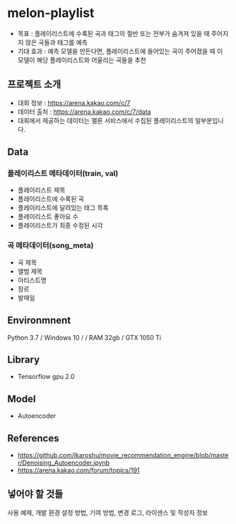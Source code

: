 # melon-playlist
* 목표 : 플레이리스트에 수록된 곡과 태그의 절반 또는 전부가 숨겨져 있을 때 주어지지 않은 곡들과 태그를 예측
* 기대 효과 : 예측 모델을 만든다면, 플레이리스트에 들어있는 곡이 주어졌을 때 이 모델이 해당 플레이리스트와 어울리는 곡들을 추천

## 프로젝트 소개
* 대회 정보 : https://arena.kakao.com/c/7
* 데이터 출처 : https://arena.kakao.com/c/7/data
* 대회에서 제공하는 데이터는 멜론 서비스에서 수집된 플레이리스트의 일부분입니다.

## Data
### 플레이리스트 메타데이터(train, val)
* 플레이리스트 제목
* 플레이리스트에 수록된 곡
* 플레이리스트에 달려있는 태그 목록
* 플레이리스트 좋아요 수
* 플레이리스트가 최종 수정된 시각
### 곡 메타데이터(song_meta)
* 곡 제목
* 앨범 제목
* 아티스트명
* 장르
* 발매일

## Environmnent
Python 3.7 / Windows 10 / / RAM 32gb / GTX 1050 Ti

## Library
* Tensorflow gpu 2.0 

## Model
* Autoencoder

## References
* https://github.com/Ikaroshu/movie_recommendation_engine/blob/master/Denoising_Autoencoder.ipynb
* https://arena.kakao.com/forum/topics/191

## 넣어야 할 것들
사용 예제, 개발 환경 설정 방법, 기여 방법, 변경 로그, 라이센스 및 작성자 정보
